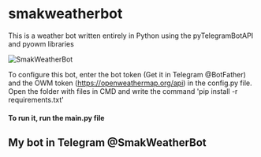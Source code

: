 # smakweatherbot
This is a weather bot written entirely in Python using the pyTelegramBotAPI and pyowm libraries

![SmakWeatherBot](https://user-images.githubusercontent.com/60614340/122526933-83498b80-d023-11eb-8d58-18404973cdab.png)

To configure this bot, enter the bot token (Get it in Telegram @BotFather) and the OWM token (https://openweathermap.org/api) in the config.py file.
Open the folder with files in CMD and write the command 'pip install -r requirements.txt'

#### To run it, run the main.py file

## My bot in Telegram @SmakWeatherBot
